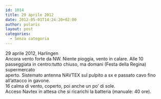 ```yaml
---
id: 1014
title: 29 aprile 2012
date: 2012-05-01T14:24:20+02:00
author: polaris
layout: post
categories:
  - Senza categoria
---
```

29 aprile 2012, Harlingen  
Ancora vento forte da NW. Niente pioggia, vento in calare. Alle 10 passeggiata in centro:tutto chiuso, ma domani (Festa della Regina) supermercato  
aperto. Sistemato antenna NAVTEX sul pulpito a sx e passato cavo fino all&#8217;attacco in gavone.  
16 calma di vento, coperto, poi anche un po&#8217; di sole.  
Acceso Navtex in attesa che si ricarichi la batteria (manuale: 40 ore).